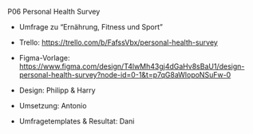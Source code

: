 P06 Personal Health Survey
  
- Umfrage zu “Ernährung, Fitness und Sport”
  
- Trello: https://trello.com/b/FafssVbx/personal-health-survey
  
- Figma-Vorlage:
https://www.figma.com/design/T4lwMh43gj4dGaHv8sBaU1/design-personal-health-survey?node-id=0-1&t=p7qG8aWlopoNSuFw-0
  
- Design: Philipp & Harry
- Umsetzung: Antonio
- Umfragetemplates & Resultat: Dani




